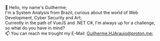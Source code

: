 👋 Hello, my name's Guilherme;  
I'm a System Analysis from Brazil, curious about the world of Web Development, Cyber Security and Art;  
Currently in the path of VueJS and .NET C#, I'm always up for a challenge, so what do you have in mind?  
📫 You can reach me trought my E-Mail: Guilherme.HJAraujo@proton.me;  

<!---
Guilherme-HJA/Guilherme-HJA is a ✨ special ✨ repository because its `README.md` (this file) appears on your GitHub profile.
You can click the Preview link to take a look at your changes.
--->
